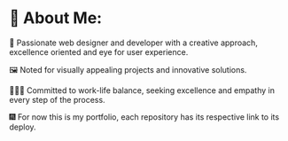 # 💫 About Me:

🍃 Passionate web designer and developer with a creative approach, excellence oriented and eye for user experience.

🖼️ Noted for visually appealing projects and innovative solutions.

🧑🏻‍💻 Committed to work-life balance, seeking excellence and empathy in every step of the process.

🎆 For now this is my portfolio, each repository has its respective link to its deploy.
